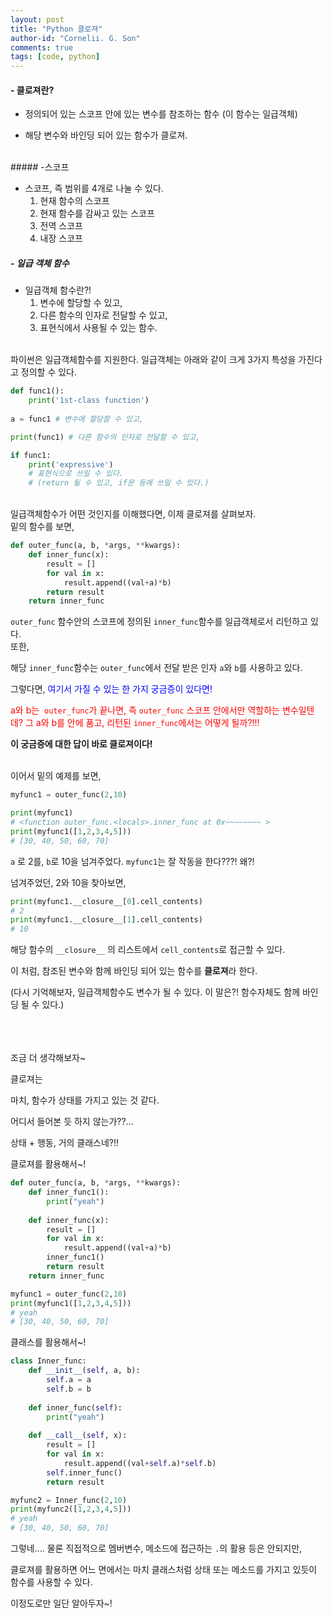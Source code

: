 ```yaml
---
layout: post
title: "Python 클로져"
author-id: "Cornelii. G. Son"
comments: true
tags: [code, python]
---
```


#### - 클로져란?

- 정의되어 있는 스코프 안에 있는 변수를 참조하는 함수 (이 함수는 일급객체)

- 해당 변수와 바인딩 되어 있는 함수가 클로져.

<br>
##### -스코프

- 스코프, 즉 범위를 4개로 나눌 수 있다.
  1. 현재 함수의 스코프
  2. 현재 함수를 감싸고 있는 스코프
  3. 전역 스코프
  4. 내장 스코프

##### - 일급 객체 함수
- 일급객체 함수란?!
  1.  변수에 할당할 수 있고,
  2. 다른 함수의 인자로 전달할 수 있고,
  3. 표현식에서 사용될 수 있는 함수.

<br>
파이썬은 일급객체함수를 지원한다. 일급객체는 아래와 같이 크게 3가지 특성을 가진다고 정의할 수 있다. 


```python
def func1():
    print('1st-class function')
    
a = func1 # 변수에 할당할 수 있고,

print(func1) # 다른 함수의 인자로 전달할 수 있고,

if func1:
    print('expressive') 
    # 표현식으로 쓰일 수 있다. 
    # (return 될 수 있고, if문 등에 쓰일 수 있다.)
```

<br>
일급객체함수가 어떤 것인지를 이해했다면, 이제 클로져를 살펴보자.<br>
밑의 함수를 보면,

```python
def outer_func(a, b, *args, **kwargs):
    def inner_func(x):
        result = []
        for val in x:
            result.append((val+a)*b)
        return result
    return inner_func
```

`outer_func` 함수안의 스코프에 정의된 `inner_func`함수를 일급객체로서 리턴하고 있다. 
<br>또한,



해당 `inner_func`함수는 `outer_func`에서 전달 받은 인자 `a`와 `b`를 사용하고 있다.

그렇다면, <span style="color:blue;">여기서 가질 수 있는 한 가지 궁금증이 있다면!</span>

<span style="color:red;">a와 b는  `outer_func`가 끝나면, 즉 `outer_func` 스코프 안에서만 역할하는 변수일텐데? 그 a와 b를 안에 품고, 리턴된 `inner_func`에서는 어떻게 될까?!!!</span>

**이 궁금증에 대한 답이 바로 클로져이다!**


<br>
이어서 밑의 예제를 보면,

```python
myfunc1 = outer_func(2,10)

print(myfunc1)
# <function outer_func.<locals>.inner_func at 0x~~~~~~~~ >
print(myfunc1([1,2,3,4,5]))
# [30, 40, 50, 60, 70]
```

`a` 로 2를, `b`로 10을 넘겨주었다.  `myfunc1`는 잘 작동을 한다???! 왜?!

넘겨주었던, 2와 10을 찾아보면,

```python
print(myfunc1.__closure__[0].cell_contents)
# 2
print(myfunc1.__closure__[1].cell_contents)
# 10
```

해당 함수의 `__closure__` 의 리스트에서 `cell_contents`로 접근할 수 있다.



이 처럼, 참조된 변수와 함께 바인딩 되어 있는 함수를 **클로져**라 한다.

(다시 기억해보자, 일급객체함수도 변수가 될 수 있다. 이 말은?! 함수자체도 함께 바인딩 될 수 있다.)
<br><br><br><br>




조금 더 생각해보자~

클로져는

마치, 함수가 상태를 가지고 있는 것 같다.



어디서 들어본 듯 하지 않는가??...

상태 + 행동, 거의 클래스네?!!



클로져를 활용해서~!

```python
def outer_func(a, b, *args, **kwargs):
    def inner_func1():
        print("yeah")
    
    def inner_func(x):
        result = []
        for val in x:
            result.append((val+a)*b)
        inner_func1()
        return result
    return inner_func

myfunc1 = outer_func(2,10)
print(myfunc1([1,2,3,4,5]))
# yeah
# [30, 40, 50, 60, 70]
```



클래스를 활용해서~!

```python
class Inner_func:
    def __init__(self, a, b):
        self.a = a
        self.b = b
        
    def inner_func(self):
        print("yeah")
    
    def __call__(self, x):
        result = []
        for val in x:
            result.append((val+self.a)*self.b)
        self.inner_func()
        return result

myfunc2 = Inner_func(2,10)
print(myfunc2([1,2,3,4,5]))
# yeah
# [30, 40, 50, 60, 70]
```



그렇네.... 물론 직접적으로 멤버변수, 메소드에 접근하는 `.`의 활용 등은 안되지만,



클로져를 활용하면 어느 면에서는 마치 클래스처럼 상태 또는 메소드를 가지고 있듯이 함수를 사용할 수 있다.

이정도로만 일단 알아두자~!
<br>
<br>
